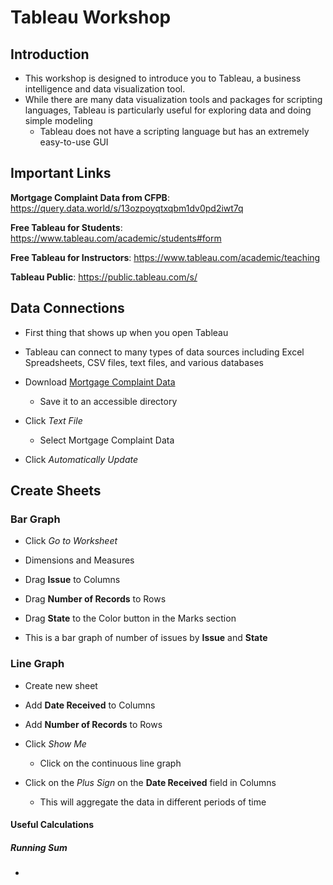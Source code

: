 # Tableau Workshop

## Introduction

- This workshop is designed to introduce you to Tableau, a business intelligence and data visualization tool.
- While there are many data visualization tools and packages for scripting languages, Tableau is particularly useful for exploring data and doing simple modeling
  - Tableau does not have a scripting language but has an extremely easy-to-use GUI

## Important Links

**Mortgage Complaint Data from CFPB**: https://query.data.world/s/13ozpoyqtxqbm1dv0pd2iwt7q

**Free Tableau for Students**: https://www.tableau.com/academic/students#form

**Free Tableau for Instructors**: https://www.tableau.com/academic/teaching

**Tableau Public**: https://public.tableau.com/s/

## Data Connections

- First thing that shows up when you open Tableau

- Tableau can connect to many types of data sources including Excel Spreadsheets, CSV files, text files, and various databases

- Download [Mortgage Complaint Data](https://query.data.world/s/13ozpoyqtxqbm1dv0pd2iwt7q)

  - Save it to an accessible directory

- Click _Text File_
  - Select Mortgage Complaint Data

- Click _Automatically Update_

## Create Sheets

### Bar Graph

- Click _Go to Worksheet_

- Dimensions and Measures

- Drag **Issue** to Columns

- Drag **Number of Records** to Rows

- Drag **State** to the Color button in the Marks section

- This is a bar graph of number of issues by **Issue** and **State**

### Line Graph

- Create new sheet

- Add **Date Received** to Columns

- Add **Number of Records** to Rows

- Click _Show Me_

  - Click on the continuous line graph

- Click on the _Plus Sign_ on the **Date Received** field in Columns
  - This will aggregate the data in different periods of time

#### Useful Calculations

##### Running Sum

- 









